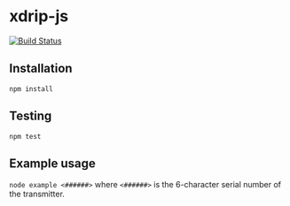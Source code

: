 # xdrip-js
[![Build Status](https://travis-ci.org/thebookins/xdrip-js.svg?branch=master)](https://travis-ci.org/thebookins/xdrip-js)

## Installation
```
npm install
```
## Testing
```
npm test
```

## Example usage
`node example <######>` where `<######>` is the 6-character serial number of the transmitter.
